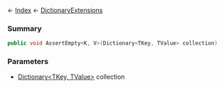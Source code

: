 ← [Index](Api-Index) ← [DictionaryExtensions](System.Collections.Generic.DictionaryExtensions)

### Summary

```csharp
public void AssertEmpty<K, V>(Dictionary<TKey, TValue> collection)
```

### Parameters

* [Dictionary<TKey, TValue>](https://docs.microsoft.com/en-us/dotnet/api/system.collections.generic.dictionary?view=netframework-4.6) collection
